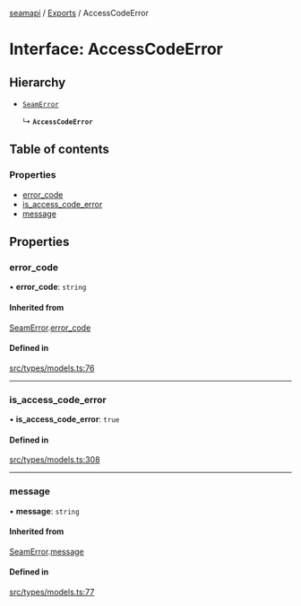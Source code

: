 [seamapi](../README.md) / [Exports](../modules.md) / AccessCodeError

# Interface: AccessCodeError

## Hierarchy

- [`SeamError`](SeamError.md)

  ↳ **`AccessCodeError`**

## Table of contents

### Properties

- [error\_code](AccessCodeError.md#error_code)
- [is\_access\_code\_error](AccessCodeError.md#is_access_code_error)
- [message](AccessCodeError.md#message)

## Properties

### error\_code

• **error\_code**: `string`

#### Inherited from

[SeamError](SeamError.md).[error_code](SeamError.md#error_code)

#### Defined in

[src/types/models.ts:76](https://github.com/seamapi/javascript/blob/main/src/types/models.ts#L76)

___

### is\_access\_code\_error

• **is\_access\_code\_error**: ``true``

#### Defined in

[src/types/models.ts:308](https://github.com/seamapi/javascript/blob/main/src/types/models.ts#L308)

___

### message

• **message**: `string`

#### Inherited from

[SeamError](SeamError.md).[message](SeamError.md#message)

#### Defined in

[src/types/models.ts:77](https://github.com/seamapi/javascript/blob/main/src/types/models.ts#L77)
